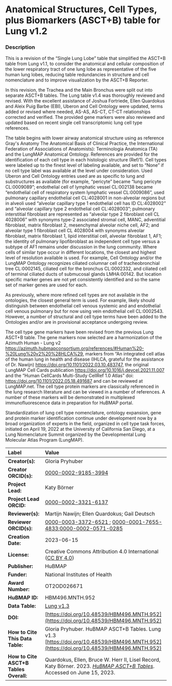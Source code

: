 # Anatomical Structures, Cell Types, plus Biomarkers (ASCT+B) table for Lung v1.2

### Description
This is a revision of the “Single Lung Lobe” table that simplified the ASCT+B table from Lung v1.1, to consider the anatomical and cellular composition of  the lower respiratory tract of one lung lobe as representative of the five human lung lobes, reducing table redundancies in structure and cell nomenclature and to improve visualization by the ASCT+B Reporter. 

In this revision, the Trachea and the Main Bronchus were split out into separate ASCT+B tables.  The Lung table v1.4 was thoroughly reviewed and revised. With the excellent assistance of Joshua Fortriede, Ellen Quardokus and Aleix Puig Barbe (EBI), Uberon and Cell Ontology were updated, terms added or revised where needed, AS-AS, AS-CT, CT-CT relationships corrected and verified. The provided gene markers were also reviewed and updated based on recent single cell transcriptomic lung cell type references.

The table begins with lower airway anatomical structure using as reference Gray's Anatomy The Anatomical Basis of Clinical Practice, the International Federation of Associations of Anatomists): Terminologia Anatomica (TA) and the LungMAP Anatomical Ontology.
References are provided for the identification of each cell type in each histologic structure (Ref/1).  Cell types were labeled up to the finest level of labeling available, and set to “None” if no cell type label was available at the level under consideration. Used Uberon and Cell Ontology entries used are as specific to lung and substructures as available (for example, “pericyte” became “lung pericyte CL:0009089”; endothelial cell of lymphatic vessel CL:002138  became “endothelial cell of respiratory system lymphatic vessel CL:0009086”, used pulmonary capillary endothelial cell CL:4028001 in non-alveolar regions but in alveoli used “alveolar capillary type 1 endothelial cell has ID CL:4028002” and “alveolar capillary type 2 endothelial cell CL:4028003”; pulmonary interstitial fibroblast are represented as “alveolar type 2 fibroblast cell CL 4028006” with synonyms type-2 associated stromal cell, MANC, adventitial fibroblast, matrix fibroblast 2, mesenchymal alveolar niche cell, AF2; and alveolar type 1 fibroblast cell CL 4028004 with synonyms alveolar fibroblast, matrix fibroblast 1, lipid interstitial cell, alveolar fibroblast 1, AF1; the identity of pulmonary lipofibroblast as independent cell type versus a subtype of AF1 remains under discussion in the lung community.
Where cells of similar type occur in different locations, the closest and highest level of resolution available is used. For example, Cell Ontology and/or the LungMAP Ontology recognizes ciliated columnar cell of tracheobronchial tree CL:0002145, ciliated cell for the bronchus CL:0002332, and ciliated cell of terminal ciliated ducts of submucosal glands LMHA:00142. But location specific marker genes are not yet consistently identified and so the same set of marker genes are used for each.
                    	
As previously, where more refined cell types are not available in the ontologies, the closest general term is used. For example, likely should distinguish between endothelial cell venous systemic and and endothelial cell venous pulmonary but for now using vein endothelial cell CL:0002543. However, a number of structural and cell type terms have been added to the Ontologies and/or are in provisional acceptance undergoing review.

The cell type gene markers have been revised from the previous Lung ASCT+B table.  The gene markers now selected are a harmonization of the Azimuth Human - Lung v2 https://azimuth.hubmapconsortium.org/references/#Human%20-%20Lung%20v2%20%28HLCA%29, markers from “An integrated cell atlas of the human lung in health and disease (IHLCA, grateful for the assistance of Dr. Nawijn) https://doi.org/10.1101/2022.03.10.483747, the original LungMAP Cell Cards publication https://doi.org/10.1016/j.devcel.2021.11.007  and the “Human CellCards Multi-Study CellRef 1.0 Atlas” doi: https://doi.org/10.1101/2022.05.18.491687 and can be reviewed at LungMAP.net. The cell type protein markers are classically referenced in the lung research literature and can be viewed in a number of references. A number of these markers will be demonstrated in multiplexed immunofluorescence data in preparation for HuBMAP portal.

Standardization of lung cell type nomenclature, ontology expansion, gene and protein marker identification continue under development now by a broad organization of experts in the field, organized in cell type task forces, initiated on April 19, 2022 at the University of California San Diego, at a Lung Nomenclature Summit organized by the Developmental Lung Molecular Atlas Program (LungMAP).


| Label | Value |
| :------------- |:-------------|
| **Creator(s):** | Gloria Pryhuber |
| **Creator ORCID(s):** | [0000-0002-9185-3994](https://orcid.org/0000-0002-9185-3994) |
| **Project Lead:** | Katy B&ouml;rner |
| **Project Lead ORCID:** | [0000-0002-3321-6137](https://orcid.org/0000-0002-3321-6137) |
| **Reviewer(s):** | Martijn Nawijn; Ellen Quardokus; Gail Deutsch|
| **Reviewer ORCID(s):** |[0000-0003-3372-6521 ](https://orcid.org/0000-0003-3372-6521); [0000-0001-7655-4833](https://orcid.org/0000-0001-7655-4833);[0000-0002-0571-0285](https://orcid.org/0000-0002-0571-0285)|
| **Creation Date:** | 2023-06-15 |
| **License:** | Creative Commons Attribution 4.0 International ([CC BY 4.0](https://creativecommons.org/licenses/by/4.0/)) |
| **Publisher:** | HuBMAP |
| **Funder:** | National Institutes of Health |
| **Award Number:** | OT2OD026671 |
| **HuBMAP ID:** | HBM496.MNTH.952 |
| **Data Table:** | [Lung v1.3](https://hubmapconsortium.github.io/ccf-releases/v1.4/asct-b/asct-b-vh-lung.csv)  |
| **DOI:** | [https://doi.org/10.48539/HBM496.MNTH.952](https://doi.org/10.48539/HBM496.MNTH.952) |
| **How to Cite This Data Table:** | Gloria Pryhuber. HuBMAP ASCT+B Tables. Lung v1.3 [https://doi.org/10.48539/HBM496.MNTH.952](https://doi.org/10.48539/HBM496.MNTH.952) |
| **How to Cite ASCT+B Tables Overall:** | Quardokus, Ellen, Bruce W. Herr II, Lisel Record, Katy B&ouml;rner. 2023. [*HuBMAP ASCT+B Tables*](https://humanatlas.io/asctb-tables). Accessed on June 15, 2023. | |
